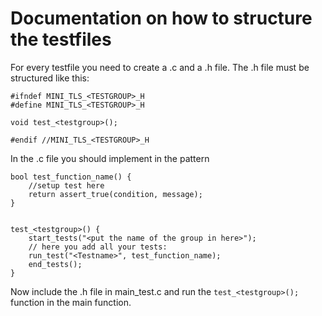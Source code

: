 # Documentation on how to structure the testfiles
For every testfile you need to create a <testgroup>.c and a <testgroup>.h file. The <testname>.h file must be structured like this:
```
#ifndef MINI_TLS_<TESTGROUP>_H
#define MINI_TLS_<TESTGROUP>_H

void test_<testgroup>();

#endif //MINI_TLS_<TESTGROUP>_H
```

In the <testgroup>.c file you should implement in the pattern 
```
bool test_function_name() {
    //setup test here
    return assert_true(condition, message);
}


test_<testgroup>() {
    start_tests("<put the name of the group in here>");
    // here you add all your tests:
    run_test("<Testname>", test_function_name);
    end_tests();
}
``` 

Now include the <testgroup>.h file in main_test.c and run the `test_<testgroup>();` function in the main function.